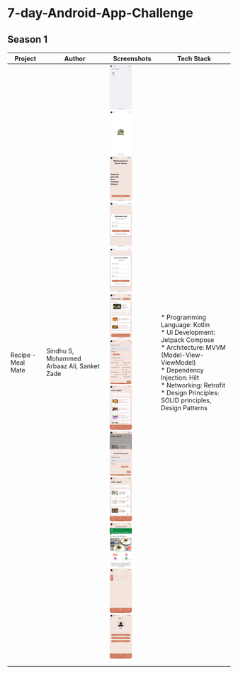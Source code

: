 # 7-day-Android-App-Challenge

## Season 1
|       Project       |                Author                      |       Screenshots          | Tech Stack            |
|---------------------|--------------------------------------------|----------------------------|-----------------------|
| Recipe - Meal Mate  | Sindhu S, Mohammed Arbaaz Ali, Sanket Zade | <img src="./meal_mate/readme/launcher_icon.png" width="50" height="100"  alt="Launcher Icon"/> <img src="./meal_mate/readme/splash.png" width="50" height="100" alt="Splash Screen" /> <img src="./meal_mate/readme/start.png" width="50" height="100" alt="Start Screen" /> <br> <img src="./meal_mate/readme/login.png" width="50" height="100" alt="Login Screen" /> <img src="./meal_mate/readme/signup.png" width="50" height="100" alt="Signup Screen" /> <img src="./meal_mate/readme/home_screen.png" width="50" height="100" alt="Home Screen" /> <br> <img src="./meal_mate/readme/food_prefs_nutrients.png" width="50" height="100" alt="Recipe Detail Screen"/> <img src="./meal_mate/readme/searched_by_nutrients.png" width="50" height="100" alt="Recipe Detail Screen"/> <img src="./meal_mate/readme/ingredients.png" width="50" height="100" alt="Recipe Detail Screen"/> <br> <img src="./meal_mate/readme/searched_by_ingredients.png" width="50" height="100" alt="Recipe Detail Screen"/> <img src="./meal_mate/readme/home_details_web_view.png" width="50" height="100" alt="Recipe Detail Screen"/> <img src="./meal_mate/readme/meal_plan.png" width="50" height="100" alt="Recipe Detail Screen"/> <br> <img src="./meal_mate/readme/profile_tab.png" width="50" height="100" alt="Recipe Detail Screen"/>    | * Programming Language: Kotlin <br> * UI Development: Jetpack Compose <br> * Architecture: MVVM (Model-View-ViewModel) <br> * Dependency Injection: Hilt <br> * Networking: Retrofit <br> * Design Principles: SOLID principles, Design Patterns                       |
|                     |                                            |                             |                        |
|                     |                                            |                             |                        |


